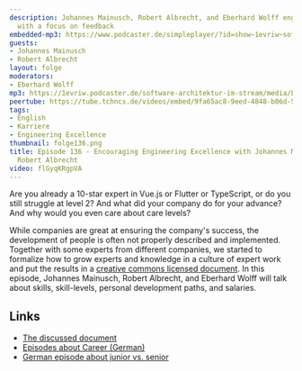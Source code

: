 ```yaml
---
description: Johannes Mainusch, Robert Albrecht, and Eberhard Wolff engineering excellence
  with a focus on feedback
embedded-mp3: https://www.podcaster.de/simpleplayer/?id=show~1evriw~software-architektur-im-stream~pod-bcdb7c0858cfae8522ae462e67&v=1664609631
guests:
- Johannes Mainusch
- Robert Albrecht
layout: folge
moderators:
- Eberhard Wolff
mp3: https://1evriw.podcaster.de/software-architektur-im-stream/media/Encouraging_Engineering_Excellence_with_Johannes_Mainusch_and_Robert_Albrecht.mp3
peertube: https://tube.tchncs.de/videos/embed/9fa65ac8-9eed-4848-b06d-54de10c5a707
tags:
- English
- Karriere
- Engineering Excellence
thumbnail: folge136.png
title: Episode 136 - Encouraging Engineering Excellence with Johannes Mainusch and
  Robert Albrecht
video: flGyqKRgpVA
---
```


Are you already a 10-star expert in Vue.js or Flutter or TypeScript,
or do you still struggle at level 2? And what did your company do for
your advance? And why would you even care about care levels?

While companies are great at ensuring the company's success, the
development of people is often not properly described and
implemented. Together with some experts from different companies, we
started to formalize how to grow experts and knowledge in a culture of
expert work and put the results in a [creative commons licensed
document](https://github.com/kommitment/engineering-excellency).  In
this episode, Johannes Mainusch, Robert Albrecht, and Eberhard Wolff
will talk about skills, skill-levels, personal development paths, and
salaries.


## Links

- [The discussed document](https://github.com/kommitment/engineering-excellency)
- [Episodes about Career (German)](https://software-architektur.tv/tags.html#Karriere)
- [German episode about junior vs. senior](https://software-architektur.tv/2022/01/07/episode97.html)
